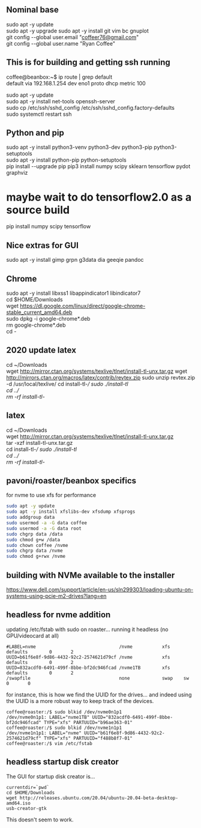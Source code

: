 ## Nominal base  
sudo apt -y update  
sudo apt -y upgrade
sudo apt -y install git vim bc gnuplot   
git config --global user.email "coffeer76@gmail.com"  
git config --global user.name "Ryan Coffee"  


## This is for building and getting ssh running  

coffee@beanbox:~$ ip route | grep default  
default via 192.168.1.254 dev eno1 proto dhcp metric 100   

sudo apt -y update  
sudo apt -y install net-tools openssh-server  
sudo cp /etc/ssh/sshd_config /etc/ssh/sshd_config.factory-defaults  
sudo systemctl restart ssh  

## Python and pip  
sudo apt -y install python3-venv python3-dev python3-pip python3-setuptools  
sudo apt -y install python-pip python-setuptools    
pip install --upgrade pip
pip3 install numpy scipy sklearn tensorflow pydot graphviz
# maybe wait to do tensorflow2.0 as a source build  
pip install numpy scipy	tensorflow    

## Nice extras for GUI   
sudo apt -y install gimp grpn g3data dia geeqie pandoc

## Chrome
sudo apt -y install libxss1 libappindicator1 libindicator7  
cd $HOME/Downloads  
wget https://dl.google.com/linux/direct/google-chrome-stable_current_amd64.deb  
sudo dpkg -i google-chrome*.deb  
rm google-chrome*.deb  
cd -


## 2020 update latex 
cd ~/Downloads  
wget http://mirror.ctan.org/systems/texlive/tlnet/install-tl-unx.tar.gz
wget http://mirrors.ctan.org/macros/latex/contrib/revtex.zip
sudo unzip revtex.zip -d /usr/local/texlive/
cd install-tl-*/
sudo ./install-tl  
cd ../  
rm -rf install-tl-*  


## latex  
cd ~/Downloads  
wget http://mirror.ctan.org/systems/texlive/tlnet/install-tl-unx.tar.gz  
tar -xzf install-tl-unx.tar.gz  
cd install-tl-*/
sudo ./install-tl  
cd ../  
rm -rf install-tl-*  

## pavoni/roaster/beanbox specifics
for nvme to use xfs for performance  
```bash
sudo apt -y update
sudo apt -y install xfslibs-dev xfsdump xfsprogs
sudo addgroup data 
sudo usermod -a -G data coffee
sudo usermod -a -G data root
sudo chgrp data /data
sudo chmod g+w /data
sudo chown coffee /nvme
sudo chgrp data /nvme
sudo chmod g+rwx /nvme
```

## building with NVMe available to the installer  
https://www.dell.com/support/article/en-us/sln299303/loading-ubuntu-on-systems-using-pcie-m2-drives?lang=en

## headless for nvme addition
updating /etc/fstab with sudo on roaster... running it headless (no GPU/videocard at all)   
```
#LABEL=nvme                               /nvme           xfs     defaults        0       2
UUID=b61f6e8f-9d86-4432-92c2-2574621d79cf /nvme           xfs     defaults        0       2
UUID=832acdf0-6491-499f-8bbe-bf2dc946fcad /nvme1TB        xfs     defaults        0       2
/swapfile                                 none            swap    sw              0       0
```
for instance, this is how we find the UUID for the drives... and indeed using the UUID is a more robust way to keep track of the devices.  
```
coffee@roaster:/$ sudo blkid /dev/nvme0n1p1 
/dev/nvme0n1p1: LABEL="nvme1TB" UUID="832acdf0-6491-499f-8bbe-bf2dc946fcad" TYPE="xfs" PARTUUID="b96ae363-01"
coffee@roaster:/$ sudo blkid /dev/nvme1n1p1 
/dev/nvme1n1p1: LABEL="nvme" UUID="b61f6e8f-9d86-4432-92c2-2574621d79cf" TYPE="xfs" PARTUUID="f488b8f7-01"
coffee@roaster:/$ vim /etc/fstab 
```

## headless startup disk creator  
The GUI for startup disk creator is...  
```
currentdir=`pwd`
cd $HOME/Downloads
wget http://releases.ubuntu.com/20.04/ubuntu-20.04-beta-desktop-amd64.iso  
usb-creator-gtk
```
This doesn't seem to work.  
